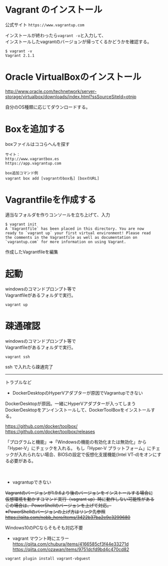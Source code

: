 # Vagrant のインストール

公式サイト `https://www.vagrantup.com`  


インストールが終わったら`vagrant -v`と入力して、  
インストールしたvagrantのバージョンが帰ってくるかどうかを確認する。

```
$ vagrant -v  
Vagrant 2.1.1
```

# Oracle VirtualBoxのインストール

http://www.oracle.com/technetwork/server-storage/virtualbox/downloads/index.html?ssSourceSiteId=otnjp  

自分のOS種類に応じてダウンロードする。

# Boxを追加する

boxファイルはココらへんを探す
```
サイト：
http://www.vagrantbox.es  
https://app.vagrantup.com
```

```
box追加コマンド例
vagrant box add [vagrantのbox名] [boxのURL]  
```

# Vagrantfileを作成する

適当なフォルダを作りコンソールを立ち上げて、入力

```
$ vagrant init
A `Vagrantfile` has been placed in this directory. You are now
ready to `vagrant up` your first virtual environment! Please read
the comments in the Vagrantfile as well as documentation on
`vagrantup.com` for more information on using Vagrant.
```
作成したVagrantfileを編集


# 起動

windowsのコマンドプロンプト等で  
Vagrantfileがあるフォルダで実行。
```
vagrant up
```

# 疎通確認

windowsのコマンドプロンプト等で  
Vagrantfileがあるフォルダで実行。

```
vagrant ssh
```
ssh で入れたら疎通完了

***

トラブルなど

* DockerDesktopのHyperVアダプターが原因でVagrantupできない

DockerDesktopが原因。一緒にHyperVアダプターが入ってしまう  
DockerDesktopをアンインストールして、DockerToolBoxをインストールする。

https://github.com/docker/toolbox/  
https://github.com/docker/toolbox/releases

「プログラムと機能」⇒「Windowsの機能の有効化または無効化」から「Hyper-V」にチェックを入れる。
もし「Hyper-V プラットフォーム」にチェックが入れられない場合、BIOSの設定で仮想化支援機能(Intel VT-d)をオンにする必要がある。

　
* vagrantupできない

~~Vagrantのバージョンが1.9.6より後のバージョンをインストールする場合に~~  
~~仮想環境を動かすコマンド実行（vagrant up）時に動作しない可能性がある~~  
~~この場合は、PowerShellのバージョンを上げて対応。~~  
~~※PowerShellのバージョンの上げ方はリンク先参照~~  
~~https://qiita.com/nobb_hero/items/3422b37ba2e9e3299680~~  

Windows10のPCならそもそも対応不要  

* vagrant マウント時にエラー  
https://qiita.com/chubura/items/4166585cf3f44e33271d
https://qiita.com/ozawan/items/9751dcfd9bd4c470cd82

```
vagrant plugin install vagrant-vbguest
```
